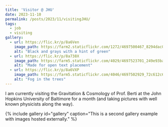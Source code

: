 ```yaml
---
title: 'Visitor @ JHU'
date: 2023-11-10
permalink: /posts/2023/11/visitingJHU/
tags:
  - job
  - visiting
gallery:
  - url: https://flic.kr/p/8a6Ven
    image_path: https://farm2.staticflickr.com/1272/4697500467_8294dac099_q.jpg
    alt: "Black and grays with a hint of green"
  - url: https://flic.kr/p/8a738X
    image_path: https://farm5.staticflickr.com/4029/4697523701_249e93ba23_q.jpg
    alt: "Made for open text placement"
  - url: https://flic.kr/p/8a6VXP
    image_path: https://farm5.staticflickr.com/4046/4697502929_72c612c636_q.jpg
    alt: "Fog in the trees"
---
```


I am currently visiting the Gravitation & Cosmology of Prof. Berti at the John Hopkins University of Baltimore for a month (and taking pictures with well known physicists along the way). 

{% include gallery id="gallery" caption="This is a second gallery example with images hosted externally." %}
